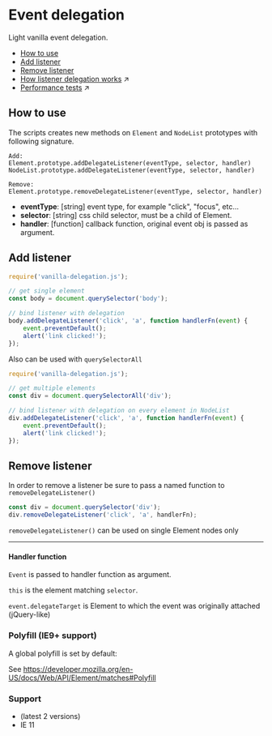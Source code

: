 # Event delegation
Light vanilla event delegation.

* [How to use](#how-to-use)
* [Add listener](#add-listener)
* [Remove listener](#remove-listener)
* [How listener delegation works](/extras/how-delegation-lookup-works.md) :arrow_upper_right:
* [Performance tests](/extras/performance-test.md) :arrow_upper_right:

## How to use

The scripts creates new methods on `Element` and `NodeList` prototypes with following signature.
```text
Add:
Element.prototype.addDelegateListener(eventType, selector, handler)
NodeList.prototype.addDelegateListener(eventType, selector, handler)

Remove:
Element.prototype.removeDelegateListener(eventType, selector, handler)
```

- **eventType**: [string] event type, for example "click", "focus", etc...
- **selector**: [string] css child selector, must be a child of Element.
- **handler**: [function] callback function, original event obj is passed as argument.

## Add listener

```javascript
require('vanilla-delegation.js');

// get single element
const body = document.querySelector('body');

// bind listener with delegation
body.addDelegateListener('click', 'a', function handlerFn(event) {
    event.preventDefault();
    alert('link clicked!');
});
```
Also can be used with `querySelectorAll`
```javascript
require('vanilla-delegation.js');

// get multiple elements
const div = document.querySelectorAll('div');

// bind listener with delegation on every element in NodeList
div.addDelegateListener('click', 'a', function handlerFn(event) {
    event.preventDefault();
    alert('link clicked!');
});
```

## Remove listener
In order to remove a listener be sure to pass a named function to `removeDelegateListener()`
```javascript
const div = document.querySelector('div');
div.removeDelegateListener('click', 'a', handlerFn);
```

`removeDelegateListener()` can be used on single Element nodes only

---

#### Handler function
`Event` is passed to handler function as argument.

`this` is the element matching `selector`.

`event.delegateTarget` is Element to which the event was originally attached (jQuery-like)

### Polyfill (IE9+ support)

A global polyfill is set by default:

See https://developer.mozilla.org/en-US/docs/Web/API/Element/matches#Polyfill

### Support
- (latest 2 versions)
- IE 11
